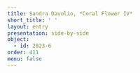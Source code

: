 ```yaml
---
title: Sandra Davolio, *Coral Flower IV*
short_title: ' '
layout: entry
presentation: side-by-side
object:
  - id: 2023-6
order: 411
menu: false
---
```

